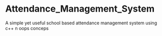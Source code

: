 # Attendance_Management_System
A simple yet useful school based attendance management system using c++ n oops conceps
